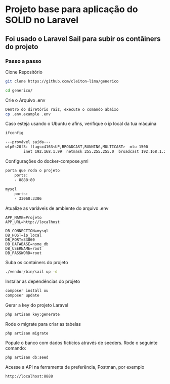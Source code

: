 
# Projeto base para aplicação do SOLID no Laravel

## Foi usado o Laravel Sail para subir os contâiners do projeto

### Passo a passo
Clone Repositório
```sh
git clone https://github.com/cleiton-lima/generico
```

```sh
cd generico/
```

Crie o Arquivo .env
```sh
Dentro do diretório raiz, execute o comando abaixo
cp .env.example .env
```

Caso esteja usando o Ubuntu e afins, verifique o ip local da tua máquina
```sh
ifconfig

---provável saída---
wlp0s20f3: flags=4163<UP,BROADCAST,RUNNING,MULTICAST>  mtu 1500
        inet 192.168.1.99  netmask 255.255.255.0  broadcast 192.168.1.255
```

Configurações do docker-compose.yml
```sh
porta que roda o projeto
    ports:
    - 8888:80
    
mysql
    ports:
    - 33060:3306
```

Atualize as variáveis de ambiente do arquivo .env
```dosini
APP_NAME=Projeto
APP_URL=http://localhost

DB_CONNECTION=mysql
DB_HOST=ip_local
DB_PORT=33060
DB_DATABASE=nome_db
DB_USERNAME=root
DB_PASSWORD=root

```


Suba os containers do projeto
```sh
./vendor/bin/sail up -d
```

Instalar as dependências do projeto
```sh
composer install ou
composer update
```

Gerar a key do projeto Laravel
```sh
php artisan key:generate
```

Rode o migrate para criar as tabelas
```sh
php artisan migrate
```
Popule o banco com dados fictícios através de seeders. Rode o seguinte comando:
```sh
php artisan db:seed
```

Acesse a API na ferramenta de preferência, Postman, por exemplo
```
http://localhost:8888
```



